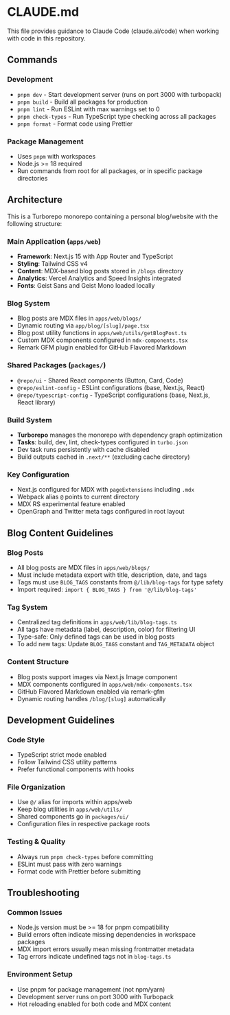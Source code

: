 # CLAUDE.md

This file provides guidance to Claude Code (claude.ai/code) when working with code in this repository.

## Commands

### Development
- `pnpm dev` - Start development server (runs on port 3000 with turbopack)
- `pnpm build` - Build all packages for production
- `pnpm lint` - Run ESLint with max warnings set to 0
- `pnpm check-types` - Run TypeScript type checking across all packages
- `pnpm format` - Format code using Prettier

### Package Management
- Uses `pnpm` with workspaces
- Node.js >= 18 required
- Run commands from root for all packages, or in specific package directories

## Architecture

This is a Turborepo monorepo containing a personal blog/website with the following structure:

### Main Application (`apps/web`)
- **Framework**: Next.js 15 with App Router and TypeScript
- **Styling**: Tailwind CSS v4
- **Content**: MDX-based blog posts stored in `/blogs` directory
- **Analytics**: Vercel Analytics and Speed Insights integrated
- **Fonts**: Geist Sans and Geist Mono loaded locally

### Blog System
- Blog posts are MDX files in `apps/web/blogs/`
- Dynamic routing via `app/blog/[slug]/page.tsx`
- Blog post utility functions in `apps/web/utils/getBlogPost.ts`
- Custom MDX components configured in `mdx-components.tsx`
- Remark GFM plugin enabled for GitHub Flavored Markdown

### Shared Packages (`packages/`)
- `@repo/ui` - Shared React components (Button, Card, Code)
- `@repo/eslint-config` - ESLint configurations (base, Next.js, React)
- `@repo/typescript-config` - TypeScript configurations (base, Next.js, React library)

### Build System
- **Turborepo** manages the monorepo with dependency graph optimization
- **Tasks**: build, dev, lint, check-types configured in `turbo.json`
- Dev task runs persistently with cache disabled
- Build outputs cached in `.next/**` (excluding cache directory)

### Key Configuration
- Next.js configured for MDX with `pageExtensions` including `.mdx`
- Webpack alias `@` points to current directory
- MDX RS experimental feature enabled
- OpenGraph and Twitter meta tags configured in root layout

## Blog Content Guidelines

### Blog Posts
- All blog posts are MDX files in `apps/web/blogs/`
- Must include metadata export with title, description, date, and tags
- Tags must use `BLOG_TAGS` constants from `@/lib/blog-tags` for type safety
- Import required: `import { BLOG_TAGS } from '@/lib/blog-tags'`

### Tag System
- Centralized tag definitions in `apps/web/lib/blog-tags.ts`
- All tags have metadata (label, description, color) for filtering UI
- Type-safe: Only defined tags can be used in blog posts
- To add new tags: Update `BLOG_TAGS` constant and `TAG_METADATA` object

### Content Structure
- Blog posts support images via Next.js Image component
- MDX components configured in `apps/web/mdx-components.tsx`
- GitHub Flavored Markdown enabled via remark-gfm
- Dynamic routing handles `/blog/[slug]` automatically

## Development Guidelines

### Code Style
- TypeScript strict mode enabled
- Follow Tailwind CSS utility patterns
- Prefer functional components with hooks

### File Organization
- Use `@/` alias for imports within apps/web
- Keep blog utilities in `apps/web/utils/`
- Shared components go in `packages/ui/`
- Configuration files in respective package roots

### Testing & Quality
- Always run `pnpm check-types` before committing
- ESLint must pass with zero warnings
- Format code with Prettier before submitting

## Troubleshooting

### Common Issues
- Node.js version must be >= 18 for pnpm compatibility
- Build errors often indicate missing dependencies in workspace packages
- MDX import errors usually mean missing frontmatter metadata
- Tag errors indicate undefined tags not in `blog-tags.ts`

### Environment Setup
- Use pnpm for package management (not npm/yarn)
- Development server runs on port 3000 with Turbopack
- Hot reloading enabled for both code and MDX content